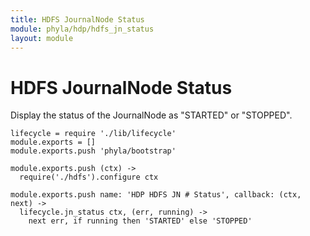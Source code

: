 ```yaml
---
title: HDFS JournalNode Status
module: phyla/hdp/hdfs_jn_status
layout: module
---
```


# HDFS JournalNode Status

Display the status of the JournalNode as "STARTED" or "STOPPED".

    lifecycle = require './lib/lifecycle'
    module.exports = []
    module.exports.push 'phyla/bootstrap'

    module.exports.push (ctx) ->
      require('./hdfs').configure ctx

    module.exports.push name: 'HDP HDFS JN # Status', callback: (ctx, next) ->
      lifecycle.jn_status ctx, (err, running) ->
        next err, if running then 'STARTED' else 'STOPPED'
